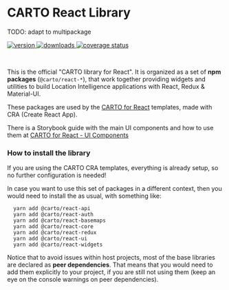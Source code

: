# CARTO React Library

TODO: adapt to multipackage

<p>
  <a href="https://npmjs.org/package/@carto/react">
    <img src="https://img.shields.io/npm/v/@carto/react.svg?style=flat-square" alt="version" />
  </a>

  <a href="https://npmjs.org/package/@carto/react">
    <img src="https://img.shields.io/npm/dt/@carto/react.svg?style=flat-square" alt="downloads" />
  </a>

  <a href="https://coveralls.io/github/CartoDB/carto-react-lib?branch=master">
    <img src="https://coveralls.io/repos/github/CartoDB/carto-react-lib/badge.svg?branch=master" alt="coverage status" />
  </a>

</p>
<br/>

This is the official "CARTO library for React". It is organized as a set of **npm packages** (`@carto/react-*`), that work together providing widgets and utilities to build Location Intelligence applications with React, Redux & Material-UI.

These packages are used by the [CARTO for React](https://github.com/CartoDB/cra-template-carto) templates, made with CRA (Create React App). 

There is a Storybook guide with the main UI components and how to use them at [CARTO for React - UI Components](https://storybook-react.carto.com/)

### How to install the library

If you are using the CARTO CRA templates, everything is already setup, so no further configuration is needed!

In case you want to use this set of packages in a different context, then you would need to install the as usual, with something like:

```
  yarn add @carto/react-api
  yarn add @carto/react-auth
  yarn add @carto/react-basemaps
  yarn add @carto/react-core
  yarn add @carto/react-redux
  yarn add @carto/react-ui
  yarn add @carto/react-widgets
```

Notice that to avoid issues within host projects, most of the base libraries are declared as **peer dependencies**. That means that you would need to add them explicitly to your project, if you are still not using them (keep an eye on the console warnings on peer dependencies).

